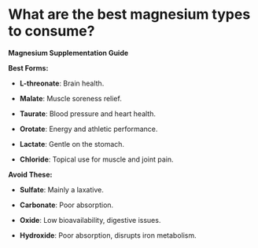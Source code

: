 # What are the best magnesium types to consume?

**Magnesium Supplementation Guide**

**Best Forms:**

- **L-threonate**: Brain health.

- **Malate**: Muscle soreness relief.

- **Taurate**: Blood pressure and heart health.

- **Orotate**: Energy and athletic performance.

- **Lactate**: Gentle on the stomach.

- **Chloride**: Topical use for muscle and joint pain.

**Avoid These:**

- **Sulfate**: Mainly a laxative.

- **Carbonate**: Poor absorption.

- **Oxide**: Low bioavailability, digestive issues.

- **Hydroxide**: Poor absorption, disrupts iron metabolism.